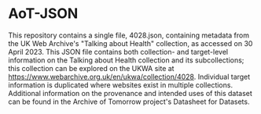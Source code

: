 # AoT-JSON
This repository contains a single file, 4028.json, containing metadata from the UK Web Archive's "Talking about Health" collection, as accessed on 30 April 2023. This JSON file contains both collection- and target-level information on the Talking about Health collection and its subcollections; this collection can be explored on the UKWA site at https://www.webarchive.org.uk/en/ukwa/collection/4028. 
Individual target information is duplicated where websites exist in multiple collections. Additional information on the provenance and intended uses of this dataset can be found in the Archive of Tomorrow project's Datasheet for Datasets.
